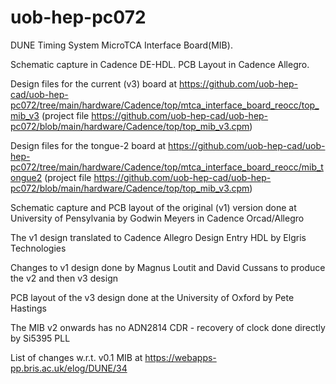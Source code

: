 # uob-hep-pc072
DUNE Timing System MicroTCA Interface Board(MIB). 

Schematic capture in Cadence DE-HDL. PCB Layout in Cadence Allegro.

Design files for the current (v3) board at https://github.com/uob-hep-cad/uob-hep-pc072/tree/main/hardware/Cadence/top/mtca_interface_board_reocc/top_mib_v3 (project file https://github.com/uob-hep-cad/uob-hep-pc072/blob/main/hardware/Cadence/top/top_mib_v3.cpm)

Design files for the tongue-2 board at https://github.com/uob-hep-cad/uob-hep-pc072/tree/main/hardware/Cadence/top/mtca_interface_board_reocc/mib_tongue2 (project file https://github.com/uob-hep-cad/uob-hep-pc072/blob/main/hardware/Cadence/top/top_mib_v3.cpm)

Schematic capture and PCB layout of the original (v1) version done at University of Pensylvania by Godwin Meyers in Cadence Orcad/Allegro

The v1 design translated to Cadence Allegro Design Entry HDL by Elgris Technologies

Changes to v1 design done by Magnus Loutit and David Cussans to produce the v2 and then v3 design

PCB layout of the v3 design done at the University of Oxford by Pete Hastings

The MIB v2 onwards has no ADN2814 CDR - recovery of clock done directly by Si5395 PLL

List of changes w.r.t. v0.1 MIB at https://webapps-pp.bris.ac.uk/elog/DUNE/34
